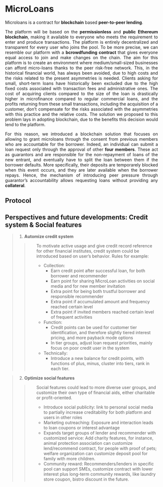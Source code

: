 # MicroLoans

Microloans is a contract for **blockchain** based **peer-to-peer lending**. 

<p>
<div style="text-align: justify">    
The platform will be based on the <strong>permissionless</strong> and <strong>public</strong> <strong>Ethereum blockchain</strong>, making it available to everyone who meets the requirement to enter and produce transactions. The platform is entirely decentralized and transparent for every user who joins the pool. To be more precise, we can resemble our platform with a <strong>bcrowdfunding contract</strong> that gives everyone equal access to join and make changes on the chain. 
The aim for this platform is to create an environment where medium/small-sized businesses can afford micro-loans thanks to the peer risk-free network. This, in the historical financial world, has always been avoided, due to high costs and the risks related to the present asymmetries is needed. Clients asking for small, short-term loans have historically been excluded due to the high fixed costs associated with transaction fees and administrative ones. The cost of acquiring clients compared to the size of the loan is drastically higher in microfinance compared to regular commercial loans, and the profits returning from these small transactions, including the acquisition of a customer, don’t compensate for the risks associated with the asymmetries with this practice and the relative costs. The solution we proposed to this problem lays in adopting blockchain, due to the benefits this decision would lend to the platform.</p>

For this reason, we introduced a blockchain solution that focuses on allowing to grant microloans through the consent from previous members who are accountable for the borrower. Indeed, an individual can submit a loan request only through the approval of other <strong>four members</strong>. These act as guarantors and are responsible for the non-repayment of loans of the new entrant, and eventually have to split the loan between them if the borrower defaults. More specifically, their deposits are temporarely blocked when this event occurs, and they are later available when the borrower repays. Hence, the mechanism of introducing peer pressure through guarantor’s accountability allows requesting loans without providing any <strong>collateral</strong>.
</div>

## Protocol



## Perspectives and future developments: Credit system & Social features

> 1. **Automize credit system**
>>    <ul>
>>    To motivate active usage and give credit record reference for other financial institutes, credit system could be introduced based on user’s behavior. Rules for example:
>>      <ul>
>>  <li> Collection:
>>    <ul>
>>   <li>Earn credit point after successful loan, for both borrower and recommender </li>
>>    <li>Earn point for sharing MicroLoan activities on social media and for new member invitation</li>
>>    <li>Extra point for being both trustful borrower and responsible recommender</li>
>>    <li>Extra point if accumulated amount and frequency reached certain level​</li>
>>    <li>Extra point if invited members reached certain level of frequent activities</li>
>>    </ul>
>>  <li> Function:
>>    <ul>
>>    <li>Credit points can be used for customer tier identification, and therefore slightly tiered interest pricing, and more payback mode options</li>
>>    <li>In tier groups, adjust loan request priorities, mainly focus on poor credit user in the system</li>
>>    </ul>
>>  <li> Technically:
>>    <ul>
>>    <li>Introduce a new balance for credit points, with functions of plus, minus, cluster into tiers, rank in each tier.</li>
>>    <ul>
 



> 2. **Optimize social features**
>>    <ul>
>>    Social features could lead to more diverse user groups, and customize their own type of financial aids, either charitable or profit-oriented.
>>      <ul>
>>  <li> Introduce social publicity: link to personal social media to partially increase creditability for both platform and users in other roles
>>  <li> Marketing outreaching: Exposure and interaction leads to loan coupons or interest advantage
>>  <li> Expands target groups of lender and recommender with customized service: Add charity features, for instance, animal protection association can customize 
>> lend/recommend contract, for people with proof of pets; welfare organization can customize deposit pool for family with more children.
>>   <li> Community reward: Recommenders/lenders in specific pool can support SMEs, customize contract with lower interest plus long-term community rewards, like 
>>   laundry store coupon, bistro discount in the future.
>> </ul>
